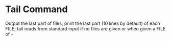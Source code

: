 # Tail Command
Output the last part of files, print the last part (10 lines by default) of each FILE; tail reads from standard input if no files are given or when given a FILE of -